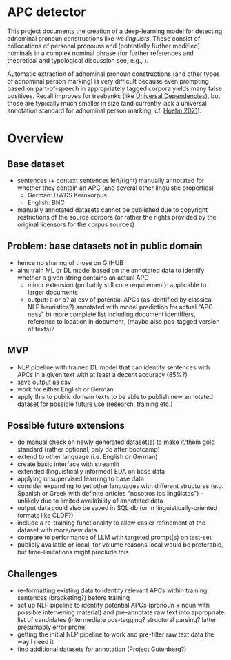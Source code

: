 # APC detector

This project documents the creation of a deep-learning model for detecting adnominal pronoun constructions like *we linguists*. These consist of collocations of personal pronouns and (potentially further modified) nominals in a complex nominal phrase (for further references and theoretical and typological discussion see, e.g., ).

Automatic extraction of adnominal pronoun constructions (and other types of adnominal person marking) is very difficult because even prompting based on part-of-speech in appropriately tagged corpora yields many false positives. Recall improves for treebanks (like [Universal Dependencies](https://universaldependencies.org/)), but those are typically much smaller in size (and currently lack a universal annotation standard for adnominal person marking, cf. [Hoehn 2021](https://aclanthology.org/2021.udw-1.6/)).


# Overview



## Base dataset

- sentences (+ context sentences left/right) manually annotated for whether they contain an APC (and several other linguistic properties)
  - German: DWDS Kernkorpus
  - English: BNC
- manually annotated datasets cannot be published due to copyright restrictions of the source corpora (or rather the rights provided by the original licensors for the corpus sources)


## Problem: base datasets not in public domain
  - hence no sharing of those on GitHUB
- aim: train ML or DL model based on the annotated data to identify whether a given string contains an actual APC
  - minor extension (probably still core requirement): applicable to larger documents
  - output: a or b? 
    a) csv of potential APCs (as identified by classical NLP heuristics?) annotated with model prediction for actual "APC-ness"
    b) more complete list including document identifiers, reference to location in document, (maybe also pos-tagged version of texts)?

## MVP

- NLP pipeline with trained DL model that can identify sentences with APCs in a given text with at least a decent accuracy (85%?)
- save output as csv 
- work for either English or German
- apply this to public domain texts to be able to publish new annotated dataset for possible future use (research, training etc.) 

## Possible future extensions

- do manual check on newly generated dataset(s) to make it/them gold standard (rather optional, only do after bootcamp)
- extend to other language (i.e. English or German)
- create basic interface with streamlit
- extended (linguistically informed) EDA on base data
- applying unsupervised learning to base data
- consider expanding to yet other languages with different structures (e.g. Spanish or Greek with definite articles "nosotros los lingüistas") - unlikely due to limited availability of annotated data
- output data could also be saved in SQL db (or in linguistically-oriented formats like CLDF?)
- include a re-training functionality to allow easier refinement of the dataset with more/new data
- compare to performance of LLM with targeted prompt(s) on test-set
- publicly available or local; for volume reasons local would be preferable, but time-limitations might preclude this


## Challenges

- re-formatting existing data to identify relevant APCs within training sentences (bracketing?) before training
- set up NLP pipeline to identify potential APCs (pronoun + noun with possible intervening material) and pre-annotate raw text into appropriate list of candidates (intermediate pos-tagging? structural parsing? latter presumably error prone)
- getting the initial NLP pipeline to work and pre-filter raw text data the way I need it
- find additional datasets for annotation (Project Gutenberg?)

